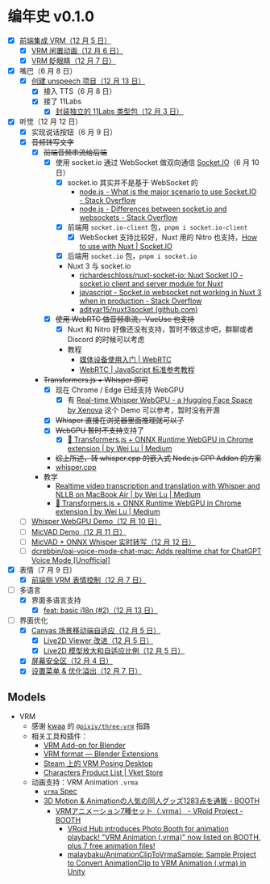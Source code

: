 # 编年史 v0.1.0

- [x] [前端集成 VRM（12 月 5 日）](https://github.com/nekomeowww/navi-vtuber/commit/5738c219b5891f200d7dc9dae04a8e885c8d8c17)
  - [x] [VRM 闲置动画（12 月 6 日）](https://github.com/nekomeowww/navi-vtuber/commit/8f9a0e76cde546952651189229c824c6196caed6)
  - [x] [VRM 眨眼睛（12 月 7 日）](https://github.com/nekomeowww/navi-vtuber/commit/289f8226696998dae36b550d3a055eba04e160f6)

- [x] 嘴巴（6 月 8 日）
  - [x] [创建 unspeech 项目（12 月 13 日）](https://github.com/moeru-ai/unspeech)
    - [x] 接入 TTS（6 月 8 日）
    - [x] 接了 11Labs
      - [x] [封装独立的 11Labs 类型包（12 月 3 日）](https://github.com/nekomeowww/navi-vtuber/commit/f9ddf9af93a61e0a2f3323ced79171f29b6dd2e6)

- [x] 听觉（12 月 12 日）
  - [x] 实现说话按钮（6 月 9 日）
  - [x] ~~音频转写文字~~
    - [x] ~~前端音频串流给后端~~
      - [x] 使用 socket.io 通过 WebSocket 做双向通信 [Socket.IO](https://socket.io/)（6 月 10 日）
        - [x] socket.io 其实并不是基于 WebSocket 的
          - [node.js - What is the major scenario to use Socket.IO - Stack Overflow](https://stackoverflow.com/questions/18587104/what-is-the-major-scenario-to-use-socket-io)
          - [node.js - Differences between socket.io and websockets - Stack Overflow](https://stackoverflow.com/questions/10112178/differences-between-socket-io-and-websockets)
        - [x] 前端用 `socket.io-client` 包，`pnpm i socket.io-client`
          - [x] WebSocket 支持比较好，Nuxt 用的 Nitro 也支持，[How to use with Nuxt | Socket.IO](https://socket.io/how-to/use-with-nuxt)
        - [x] 后端用 `socket.io` 包，`pnpm i socket.io`
        - Nuxt 3 与 socket.io
          - [richardeschloss/nuxt-socket-io: Nuxt Socket IO - socket.io client and server module for Nuxt](https://github.com/richardeschloss/nuxt-socket-io)
          - [javascript - Socket.io websocket not working in Nuxt 3 when in production - Stack Overflow](https://stackoverflow.com/questions/73592619/socket-io-websocket-not-working-in-nuxt-3-when-in-production)
          - [adityar15/nuxt3socket (github.com)](https://github.com/adityar15/nuxt3socket)
      - [x] ~~使用 WebRTC 做音频串流，VueUse 也支持~~
        - [x] Nuxt 和 Nitro 好像还没有支持，暂时不做这步吧，群聊或者 Discord 的时候可以考虑
        - 教程
          - [媒体设备使用入门 | WebRTC](https://webrtc.org/getting-started/media-devices?hl=zh-cn)
          - [WebRTC | JavaScript 标准参考教程](https://wohugb.gitbooks.io/javascript/content/htmlapi/webrtc.html)
    - ~~Transformers.js + Whisper 即可~~
      - [x] 现在 Chrome / Edge 已经支持 WebGPU
        - [x] 有 [Real-time Whisper WebGPU - a Hugging Face Space by Xenova](https://huggingface.co/spaces/Xenova/realtime-whisper-webgpu) 这个 Demo 可以参考，暂时没有开源
      - [x] ~~Whisper 直接在浏览器里面推理就可以了~~
      - [x] ~~WebGPU 暂时不支持~~支持了
        - [x] [🤗 Transformers.js + ONNX Runtime WebGPU in Chrome extension | by Wei Lu | Medium](https://medium.com/@GenerationAI/transformers-js-onnx-runtime-webgpu-in-chrome-extension-13b563933ca9)
      - ~~综上所述，转 whisper.cpp 的嵌入式 Node.js CPP Addon 的方案~~
      - [whisper.cpp](https://github.com/ggerganov/whisper.cpp)
    - 教学
      - [Realtime video transcription and translation with Whisper and NLLB on MacBook Air | by Wei Lu | Medium](https://medium.com/@GenerationAI/realtime-video-transcription-and-translation-with-whisper-and-nllb-on-macbook-air-31db4c62c074)
      - [🤗 Transformers.js + ONNX Runtime WebGPU in Chrome extension | by Wei Lu | Medium](https://medium.com/@GenerationAI/transformers-js-onnx-runtime-webgpu-in-chrome-extension-13b563933ca9)
  - [ ] [Whisper WebGPU Demo（12 月 10 日）](https://github.com/navichat/navi/commit/ae3b9468d74c5d38c507ae2877799fd36339f8c1)
  - [ ] [MicVAD Demo（12 月 11 日）](https://github.com/navichat/navi/commit/e4a0cc71006639669e9d71f0db27086fca47a03a)
  - [ ] [MicVAD + ONNX Whisper 实时转写（12 月 12 日）](https://github.com/navichat/navi/commit/01dbaeb9317ab7491743e50dd6c58fc7e19a880d)
  - [ ] [dcrebbin/oai-voice-mode-chat-mac: Adds realtime chat for ChatGPT Voice Mode [Unofficial]](https://github.com/dcrebbin/oai-voice-mode-chat-mac)
- [x] 表情（7 月 9 日）
  - [x] [前端侧 VRM 表情控制（12 月 7 日）](https://github.com/nekomeowww/navi-vtuber/commit/b69abd2b5ab70aa1d72b5e7224f146c8426394eb)

- [ ] 多语言
  - [x] 界面多语言支持
    - [x] [feat: basic i18n (#2)（12 月 13 日）](https://github.com/navichat/navi/commit/38cda9e957aa4d66bed115ebf96d3d81ce085f68)

- [ ] 界面优化
  - [x] [Canvas 场景移动端自适应（12 月 5 日）](https://github.com/nekomeowww/navi-vtuber/commit/bc04dbaf2ba98f13a367a8dd153cef4a19d1b83d)
    - [x] [Live2D Viewer 改进（12 月 5 日）](https://github.com/nekomeowww/navi-vtuber/commit/f6e41e64afdb2592024a24ec2d1de732c4c3d537)
    - [x] [Live2D 模型放大和自适应比例（12 月 5 日）](https://github.com/nekomeowww/navi-vtuber/commit/1ce61d7e13fd9dc55a447e513a10e4a08730716c)
  - [x] [屏幕安全区（12 月 4 日）](https://github.com/nekomeowww/navi-vtuber/commit/135a8a00fc4d0013d2caec585e8c911817870abc)
  - [x] [设置菜单 & 优化溢出（12 月 7 日）](https://github.com/nekomeowww/navi-vtuber/commit/e2f1f7bd37757b862d803f3cd77475b436fe8758)

## Models

- VRM
  - 感谢 [kwaa](https://github.com/kwaa) 的 [`@pixiv/three-vrm`](https://github.com/pixiv/three-vrm/) 指路
  - 相关工具和插件：
    - [VRM Add-on for Blender](https://vrm-addon-for-blender.info/en/)
    - [VRM format — Blender Extensions](https://extensions.blender.org/add-ons/vrm/)
    - [Steam 上的 VRM Posing Desktop](https://store.steampowered.com/app/1895630/VRM_Posing_Desktop/)
    - [Characters Product List | Vket Store](https://store.vket.com/en/category/1)
  - 动画支持：VRM Animation `.vrma`
    - [`vrma` Spec](https://github.com/vrm-c/vrm-specification/tree/master/specification/VRMC_vrm_animation-1.0)
    - [3D Motion & Animationの人気の同人グッズ1283点を通販 - BOOTH](https://booth.pm/en/browse/3D%20Motion%20&%20Animation)
      - [VRMアニメーション7種セット（.vrma） - VRoid Project - BOOTH](https://vroid.booth.pm/items/5512385)
        - [VRoid Hub introduces Photo Booth for animation playback! "VRM Animation (.vrma)" now listed on BOOTH, plus 7 free animation files!](https://vroid.com/en/news/6HozzBIV0KkcKf9dc1fZGW)
        - [malaybaku/AnimationClipToVrmaSample: Sample Project to Convert AnimationClip to VRM Animation (.vrma) in Unity](https://github.com/malaybaku/AnimationClipToVrmaSample)
